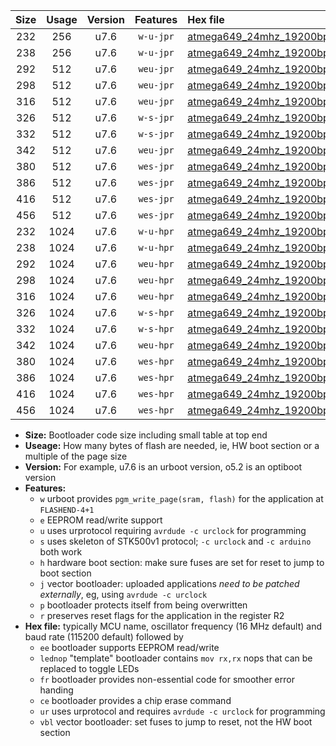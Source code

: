 |Size|Usage|Version|Features|Hex file|
|:-:|:-:|:-:|:-:|:--|
|232|256|u7.6|`w-u-jpr`|[atmega649_24mhz_19200bps_ur_vbl.hex](https://raw.githubusercontent.com/stefanrueger/urboot/main//atmega649_24mhz_19200bps_ur_vbl.hex)|
|238|256|u7.6|`w-u-jpr`|[atmega649_24mhz_19200bps_lednop_ur_vbl.hex](https://raw.githubusercontent.com/stefanrueger/urboot/main//atmega649_24mhz_19200bps_lednop_ur_vbl.hex)|
|292|512|u7.6|`weu-jpr`|[atmega649_24mhz_19200bps_ee_ur_vbl.hex](https://raw.githubusercontent.com/stefanrueger/urboot/main//atmega649_24mhz_19200bps_ee_ur_vbl.hex)|
|298|512|u7.6|`weu-jpr`|[atmega649_24mhz_19200bps_ee_lednop_ur_vbl.hex](https://raw.githubusercontent.com/stefanrueger/urboot/main//atmega649_24mhz_19200bps_ee_lednop_ur_vbl.hex)|
|316|512|u7.6|`weu-jpr`|[atmega649_24mhz_19200bps_ee_lednop_fr_ur_vbl.hex](https://raw.githubusercontent.com/stefanrueger/urboot/main//atmega649_24mhz_19200bps_ee_lednop_fr_ur_vbl.hex)|
|326|512|u7.6|`w-s-jpr`|[atmega649_24mhz_19200bps_vbl.hex](https://raw.githubusercontent.com/stefanrueger/urboot/main//atmega649_24mhz_19200bps_vbl.hex)|
|332|512|u7.6|`w-s-jpr`|[atmega649_24mhz_19200bps_lednop_vbl.hex](https://raw.githubusercontent.com/stefanrueger/urboot/main//atmega649_24mhz_19200bps_lednop_vbl.hex)|
|342|512|u7.6|`weu-jpr`|[atmega649_24mhz_19200bps_ee_lednop_fr_ce_ur_vbl.hex](https://raw.githubusercontent.com/stefanrueger/urboot/main//atmega649_24mhz_19200bps_ee_lednop_fr_ce_ur_vbl.hex)|
|380|512|u7.6|`wes-jpr`|[atmega649_24mhz_19200bps_ee_vbl.hex](https://raw.githubusercontent.com/stefanrueger/urboot/main//atmega649_24mhz_19200bps_ee_vbl.hex)|
|386|512|u7.6|`wes-jpr`|[atmega649_24mhz_19200bps_ee_lednop_vbl.hex](https://raw.githubusercontent.com/stefanrueger/urboot/main//atmega649_24mhz_19200bps_ee_lednop_vbl.hex)|
|416|512|u7.6|`wes-jpr`|[atmega649_24mhz_19200bps_ee_lednop_fr_vbl.hex](https://raw.githubusercontent.com/stefanrueger/urboot/main//atmega649_24mhz_19200bps_ee_lednop_fr_vbl.hex)|
|456|512|u7.6|`wes-jpr`|[atmega649_24mhz_19200bps_ee_lednop_fr_ce_vbl.hex](https://raw.githubusercontent.com/stefanrueger/urboot/main//atmega649_24mhz_19200bps_ee_lednop_fr_ce_vbl.hex)|
|232|1024|u7.6|`w-u-hpr`|[atmega649_24mhz_19200bps_ur.hex](https://raw.githubusercontent.com/stefanrueger/urboot/main//atmega649_24mhz_19200bps_ur.hex)|
|238|1024|u7.6|`w-u-hpr`|[atmega649_24mhz_19200bps_lednop_ur.hex](https://raw.githubusercontent.com/stefanrueger/urboot/main//atmega649_24mhz_19200bps_lednop_ur.hex)|
|292|1024|u7.6|`weu-hpr`|[atmega649_24mhz_19200bps_ee_ur.hex](https://raw.githubusercontent.com/stefanrueger/urboot/main//atmega649_24mhz_19200bps_ee_ur.hex)|
|298|1024|u7.6|`weu-hpr`|[atmega649_24mhz_19200bps_ee_lednop_ur.hex](https://raw.githubusercontent.com/stefanrueger/urboot/main//atmega649_24mhz_19200bps_ee_lednop_ur.hex)|
|316|1024|u7.6|`weu-hpr`|[atmega649_24mhz_19200bps_ee_lednop_fr_ur.hex](https://raw.githubusercontent.com/stefanrueger/urboot/main//atmega649_24mhz_19200bps_ee_lednop_fr_ur.hex)|
|326|1024|u7.6|`w-s-hpr`|[atmega649_24mhz_19200bps.hex](https://raw.githubusercontent.com/stefanrueger/urboot/main//atmega649_24mhz_19200bps.hex)|
|332|1024|u7.6|`w-s-hpr`|[atmega649_24mhz_19200bps_lednop.hex](https://raw.githubusercontent.com/stefanrueger/urboot/main//atmega649_24mhz_19200bps_lednop.hex)|
|342|1024|u7.6|`weu-hpr`|[atmega649_24mhz_19200bps_ee_lednop_fr_ce_ur.hex](https://raw.githubusercontent.com/stefanrueger/urboot/main//atmega649_24mhz_19200bps_ee_lednop_fr_ce_ur.hex)|
|380|1024|u7.6|`wes-hpr`|[atmega649_24mhz_19200bps_ee.hex](https://raw.githubusercontent.com/stefanrueger/urboot/main//atmega649_24mhz_19200bps_ee.hex)|
|386|1024|u7.6|`wes-hpr`|[atmega649_24mhz_19200bps_ee_lednop.hex](https://raw.githubusercontent.com/stefanrueger/urboot/main//atmega649_24mhz_19200bps_ee_lednop.hex)|
|416|1024|u7.6|`wes-hpr`|[atmega649_24mhz_19200bps_ee_lednop_fr.hex](https://raw.githubusercontent.com/stefanrueger/urboot/main//atmega649_24mhz_19200bps_ee_lednop_fr.hex)|
|456|1024|u7.6|`wes-hpr`|[atmega649_24mhz_19200bps_ee_lednop_fr_ce.hex](https://raw.githubusercontent.com/stefanrueger/urboot/main//atmega649_24mhz_19200bps_ee_lednop_fr_ce.hex)|

- **Size:** Bootloader code size including small table at top end
- **Useage:** How many bytes of flash are needed, ie, HW boot section or a multiple of the page size
- **Version:** For example, u7.6 is an urboot version, o5.2 is an optiboot version
- **Features:**
  + `w` urboot provides `pgm_write_page(sram, flash)` for the application at `FLASHEND-4+1`
  + `e` EEPROM read/write support
  + `u` uses urprotocol requiring `avrdude -c urclock` for programming
  + `s` uses skeleton of STK500v1 protocol; `-c urclock` and `-c arduino` both work
  + `h` hardware boot section: make sure fuses are set for reset to jump to boot section
  + `j` vector bootloader: uploaded applications *need to be patched externally*, eg, using `avrdude -c urclock`
  + `p` bootloader protects itself from being overwritten
  + `r` preserves reset flags for the application in the register R2
- **Hex file:** typically MCU name, oscillator frequency (16 MHz default) and baud rate (115200 default) followed by
  + `ee` bootloader supports EEPROM read/write
  + `lednop` "template" bootloader contains `mov rx,rx` nops that can be replaced to toggle LEDs
  + `fr` bootloader provides non-essential code for smoother error handing
  + `ce` bootloader provides a chip erase command
  + `ur` uses urprotocol and requires `avrdude -c urclock` for programming
  + `vbl` vector bootloader: set fuses to jump to reset, not the HW boot section
